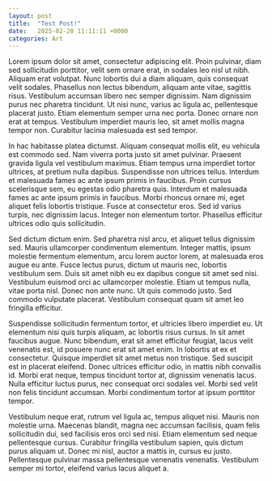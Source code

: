 ```yaml
---
layout: post
title:  "Test Post!"
date:   2025-02-20 11:11:11 +0000
categories: Art
---
```



Lorem ipsum dolor sit amet, consectetur adipiscing elit. Proin pulvinar, diam sed sollicitudin porttitor, velit sem ornare erat, in sodales leo nisl ut nibh. Aliquam erat volutpat. Nunc lobortis dui a diam aliquam, quis consequat velit sodales. Phasellus non lectus bibendum, aliquam ante vitae, sagittis risus. Vestibulum accumsan libero nec semper dignissim. Nam dignissim purus nec pharetra tincidunt. Ut nisi nunc, varius ac ligula ac, pellentesque placerat justo. Etiam elementum semper urna nec porta. Donec ornare non erat at tempus. Vestibulum imperdiet mauris leo, sit amet mollis magna tempor non. Curabitur lacinia malesuada est sed tempor.

In hac habitasse platea dictumst. Aliquam consequat mollis elit, eu vehicula est commodo sed. Nam viverra porta justo sit amet pulvinar. Praesent gravida ligula vel vestibulum maximus. Etiam tempus urna imperdiet tortor ultrices, at pretium nulla dapibus. Suspendisse non ultrices tellus. Interdum et malesuada fames ac ante ipsum primis in faucibus. Proin cursus scelerisque sem, eu egestas odio pharetra quis. Interdum et malesuada fames ac ante ipsum primis in faucibus. Morbi rhoncus ornare mi, eget aliquet felis lobortis tristique. Fusce at consectetur eros. Sed id varius turpis, nec dignissim lacus. Integer non elementum tortor. Phasellus efficitur ultrices odio quis sollicitudin.

Sed dictum dictum enim. Sed pharetra nisl arcu, et aliquet tellus dignissim sed. Mauris ullamcorper condimentum elementum. Integer mattis, ipsum molestie fermentum elementum, arcu lorem auctor lorem, at malesuada eros augue eu ante. Fusce lectus purus, dictum ut mauris nec, lobortis vestibulum sem. Duis sit amet nibh eu ex dapibus congue sit amet sed nisi. Vestibulum euismod orci ac ullamcorper molestie. Etiam ut tempus nulla, vitae porta nisl. Donec non ante nunc. Ut quis commodo justo. Sed commodo vulputate placerat. Vestibulum consequat quam sit amet leo fringilla efficitur.

Suspendisse sollicitudin fermentum tortor, et ultricies libero imperdiet eu. Ut elementum nisi quis turpis aliquam, ac lobortis risus cursus. In sit amet faucibus augue. Nunc bibendum, erat sit amet efficitur feugiat, lacus velit venenatis est, id posuere nunc erat sit amet enim. In lobortis at ex et consectetur. Quisque imperdiet sit amet metus non tristique. Sed suscipit est in placerat eleifend. Donec ultrices efficitur odio, in mattis nibh convallis id. Morbi erat neque, tempus tincidunt tortor at, dignissim venenatis lacus. Nulla efficitur luctus purus, nec consequat orci sodales vel. Morbi sed velit non felis tincidunt accumsan. Morbi condimentum tortor at ipsum porttitor tempor.

Vestibulum neque erat, rutrum vel ligula ac, tempus aliquet nisi. Mauris non molestie urna. Maecenas blandit, magna nec accumsan facilisis, quam felis sollicitudin dui, sed facilisis eros orci sed nisi. Etiam elementum sed neque pellentesque cursus. Curabitur fringilla vestibulum sapien, quis dictum purus aliquam ut. Donec mi nisl, auctor a mattis in, cursus eu justo. Pellentesque pulvinar massa pellentesque venenatis venenatis. Vestibulum semper mi tortor, eleifend varius lacus aliquet a. 